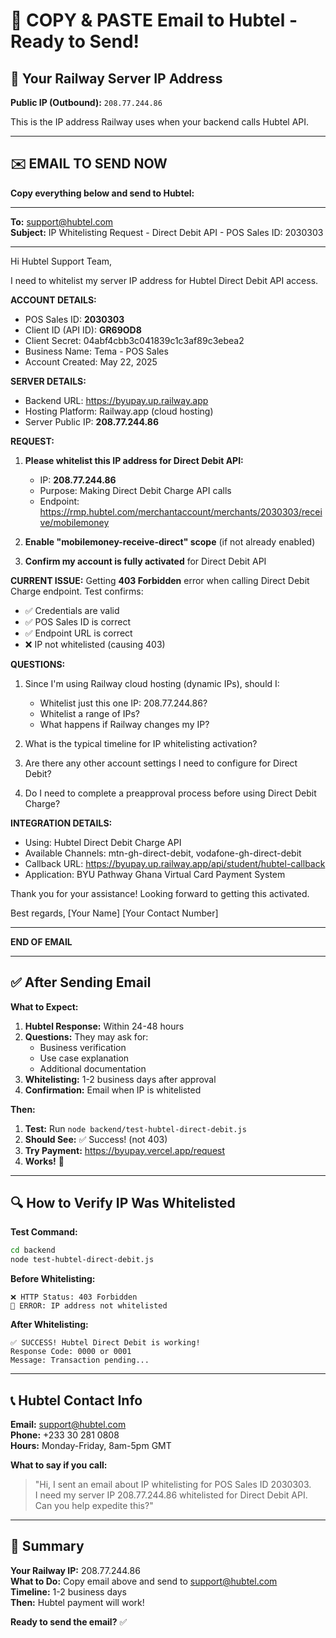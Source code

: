 # 📧 COPY & PASTE Email to Hubtel - Ready to Send!

## 🎯 Your Railway Server IP Address

**Public IP (Outbound):** `208.77.244.86`

This is the IP address Railway uses when your backend calls Hubtel API.

---

## ✉️ EMAIL TO SEND NOW

**Copy everything below and send to Hubtel:**

---

**To:** support@hubtel.com  
**Subject:** IP Whitelisting Request - Direct Debit API - POS Sales ID: 2030303

---

Hi Hubtel Support Team,

I need to whitelist my server IP address for Hubtel Direct Debit API access.

**ACCOUNT DETAILS:**
- POS Sales ID: **2030303**
- Client ID (API ID): **GR69OD8**
- Client Secret: 04abf4cbb3c041839c1c3af89c3ebea2
- Business Name: Tema - POS Sales
- Account Created: May 22, 2025

**SERVER DETAILS:**
- Backend URL: https://byupay.up.railway.app
- Hosting Platform: Railway.app (cloud hosting)
- Server Public IP: **208.77.244.86**

**REQUEST:**

1. **Please whitelist this IP address for Direct Debit API:**
   - IP: **208.77.244.86**
   - Purpose: Making Direct Debit Charge API calls
   - Endpoint: https://rmp.hubtel.com/merchantaccount/merchants/2030303/receive/mobilemoney

2. **Enable "mobilemoney-receive-direct" scope** (if not already enabled)

3. **Confirm my account is fully activated** for Direct Debit API

**CURRENT ISSUE:**
Getting **403 Forbidden** error when calling Direct Debit Charge endpoint. Test confirms:
- ✅ Credentials are valid
- ✅ POS Sales ID is correct
- ✅ Endpoint URL is correct
- ❌ IP not whitelisted (causing 403)

**QUESTIONS:**

1. Since I'm using Railway cloud hosting (dynamic IPs), should I:
   - Whitelist just this one IP: 208.77.244.86?
   - Whitelist a range of IPs?
   - What happens if Railway changes my IP?

2. What is the typical timeline for IP whitelisting activation?

3. Are there any other account settings I need to configure for Direct Debit?

4. Do I need to complete a preapproval process before using Direct Debit Charge?

**INTEGRATION DETAILS:**
- Using: Hubtel Direct Debit Charge API
- Available Channels: mtn-gh-direct-debit, vodafone-gh-direct-debit
- Callback URL: https://byupay.up.railway.app/api/student/hubtel-callback
- Application: BYU Pathway Ghana Virtual Card Payment System

Thank you for your assistance! Looking forward to getting this activated.

Best regards,
[Your Name]
[Your Contact Number]

---

**END OF EMAIL**

---

## ✅ After Sending Email

**What to Expect:**

1. **Hubtel Response:** Within 24-48 hours
2. **Questions:** They may ask for:
   - Business verification
   - Use case explanation
   - Additional documentation
3. **Whitelisting:** 1-2 business days after approval
4. **Confirmation:** Email when IP is whitelisted

**Then:**

1. **Test:** Run `node backend/test-hubtel-direct-debit.js`
2. **Should See:** ✅ Success! (not 403)
3. **Try Payment:** https://byupay.vercel.app/request
4. **Works!** 🎉

---

## 🔍 How to Verify IP Was Whitelisted

**Test Command:**
```bash
cd backend
node test-hubtel-direct-debit.js
```

**Before Whitelisting:**
```
❌ HTTP Status: 403 Forbidden
🚫 ERROR: IP address not whitelisted
```

**After Whitelisting:**
```
✅ SUCCESS! Hubtel Direct Debit is working!
Response Code: 0000 or 0001
Message: Transaction pending...
```

---

## 📞 Hubtel Contact Info

**Email:** support@hubtel.com  
**Phone:** +233 30 281 0808  
**Hours:** Monday-Friday, 8am-5pm GMT  

**What to say if you call:**
> "Hi, I sent an email about IP whitelisting for POS Sales ID 2030303.  
> I need my server IP 208.77.244.86 whitelisted for Direct Debit API.  
> Can you help expedite this?"

---

## 🚀 Summary

**Your Railway IP:** 208.77.244.86  
**What to Do:** Copy email above and send to support@hubtel.com  
**Timeline:** 1-2 business days  
**Then:** Hubtel payment will work!  

**Ready to send the email?** ✅


